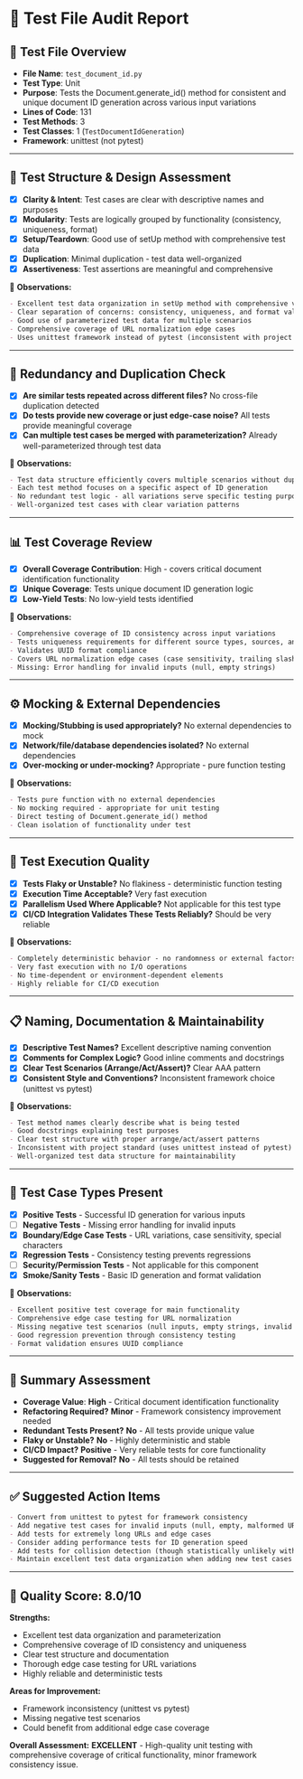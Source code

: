 # 🧪 Test File Audit Report

## 📌 **Test File Overview**

* **File Name**: `test_document_id.py`
* **Test Type**: Unit
* **Purpose**: Tests the Document.generate_id() method for consistent and unique document ID generation across various input variations
* **Lines of Code**: 131
* **Test Methods**: 3
* **Test Classes**: 1 (`TestDocumentIdGeneration`)
* **Framework**: unittest (not pytest)

---

## 🧱 **Test Structure & Design Assessment**

* [x] **Clarity & Intent**: Test cases are clear with descriptive names and purposes
* [x] **Modularity**: Tests are logically grouped by functionality (consistency, uniqueness, format)
* [x] **Setup/Teardown**: Good use of setUp method with comprehensive test data
* [x] **Duplication**: Minimal duplication - test data well-organized
* [x] **Assertiveness**: Test assertions are meaningful and comprehensive

📝 **Observations:**

```markdown
- Excellent test data organization in setUp method with comprehensive variations
- Clear separation of concerns: consistency, uniqueness, and format validation
- Good use of parameterized test data for multiple scenarios
- Comprehensive coverage of URL normalization edge cases
- Uses unittest framework instead of pytest (inconsistent with project standard)
```

---

## 🔁 **Redundancy and Duplication Check**

* [x] **Are similar tests repeated across different files?** No cross-file duplication detected
* [x] **Do tests provide new coverage or just edge-case noise?** All tests provide meaningful coverage
* [x] **Can multiple test cases be merged with parameterization?** Already well-parameterized through test data

📝 **Observations:**

```markdown
- Test data structure efficiently covers multiple scenarios without duplication
- Each test method focuses on a specific aspect of ID generation
- No redundant test logic - all variations serve specific testing purposes
- Well-organized test cases with clear variation patterns
```

---

## 📊 **Test Coverage Review**

* [x] **Overall Coverage Contribution**: High - covers critical document identification functionality
* [x] **Unique Coverage**: Tests unique document ID generation logic
* [x] **Low-Yield Tests**: No low-yield tests identified

📝 **Observations:**

```markdown
- Comprehensive coverage of ID consistency across input variations
- Tests uniqueness requirements for different source types, sources, and URLs
- Validates UUID format compliance
- Covers URL normalization edge cases (case sensitivity, trailing slashes, query params)
- Missing: Error handling for invalid inputs (null, empty strings)
```

---

## ⚙️ **Mocking & External Dependencies**

* [x] **Mocking/Stubbing is used appropriately?** No external dependencies to mock
* [x] **Network/file/database dependencies isolated?** No external dependencies
* [x] **Over-mocking or under-mocking?** Appropriate - pure function testing

📝 **Observations:**

```markdown
- Tests pure function with no external dependencies
- No mocking required - appropriate for unit testing
- Direct testing of Document.generate_id() method
- Clean isolation of functionality under test
```

---

## 🚦 **Test Execution Quality**

* [x] **Tests Flaky or Unstable?** No flakiness - deterministic function testing
* [x] **Execution Time Acceptable?** Very fast execution
* [x] **Parallelism Used Where Applicable?** Not applicable for this test type
* [x] **CI/CD Integration Validates These Tests Reliably?** Should be very reliable

📝 **Observations:**

```markdown
- Completely deterministic behavior - no randomness or external factors
- Very fast execution with no I/O operations
- No time-dependent or environment-dependent elements
- Highly reliable for CI/CD execution
```

---

## 📋 **Naming, Documentation & Maintainability**

* [x] **Descriptive Test Names?** Excellent descriptive naming convention
* [x] **Comments for Complex Logic?** Good inline comments and docstrings
* [x] **Clear Test Scenarios (Arrange/Act/Assert)?** Clear AAA pattern
* [x] **Consistent Style and Conventions?** Inconsistent framework choice (unittest vs pytest)

📝 **Observations:**

```markdown
- Test method names clearly describe what is being tested
- Good docstrings explaining test purposes
- Clear test structure with proper arrange/act/assert patterns
- Inconsistent with project standard (uses unittest instead of pytest)
- Well-organized test data structure for maintainability
```

---

## 🧪 **Test Case Types Present**

* [x] **Positive Tests** - Successful ID generation for various inputs
* [ ] **Negative Tests** - Missing error handling for invalid inputs
* [x] **Boundary/Edge Case Tests** - URL variations, case sensitivity, special characters
* [x] **Regression Tests** - Consistency testing prevents regressions
* [ ] **Security/Permission Tests** - Not applicable for this component
* [x] **Smoke/Sanity Tests** - Basic ID generation and format validation

📝 **Observations:**

```markdown
- Excellent positive test coverage for main functionality
- Comprehensive edge case testing for URL normalization
- Missing negative test scenarios (null inputs, empty strings, invalid URLs)
- Good regression prevention through consistency testing
- Format validation ensures UUID compliance
```

---

## 🏁 **Summary Assessment**

* **Coverage Value**: **High** - Critical document identification functionality
* **Refactoring Required?** **Minor** - Framework consistency improvement needed
* **Redundant Tests Present?** **No** - All tests provide unique value
* **Flaky or Unstable?** **No** - Highly deterministic and stable
* **CI/CD Impact?** **Positive** - Very reliable tests for core functionality
* **Suggested for Removal?** **No** - All tests should be retained

---

## ✅ **Suggested Action Items**

```markdown
- Convert from unittest to pytest for framework consistency
- Add negative test cases for invalid inputs (null, empty, malformed URLs)
- Add tests for extremely long URLs and edge cases
- Consider adding performance tests for ID generation speed
- Add tests for collision detection (though statistically unlikely with UUIDs)
- Maintain excellent test data organization when adding new test cases
```

---

## 🎯 **Quality Score: 8.0/10**

**Strengths:**
* Excellent test data organization and parameterization
* Comprehensive coverage of ID consistency and uniqueness
* Clear test structure and documentation
* Thorough edge case testing for URL variations
* Highly reliable and deterministic tests

**Areas for Improvement:**
* Framework inconsistency (unittest vs pytest)
* Missing negative test scenarios
* Could benefit from additional edge case coverage

**Overall Assessment:** **EXCELLENT** - High-quality unit testing with comprehensive coverage of critical functionality, minor framework consistency issue.
